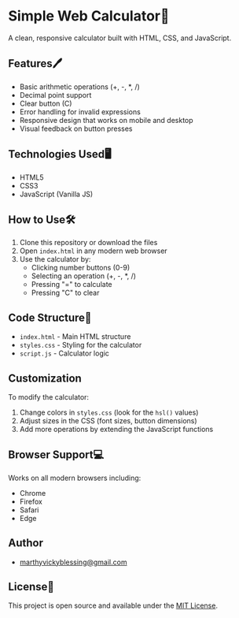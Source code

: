 # Simple Web Calculator🧮

A clean, responsive calculator built with HTML, CSS, and JavaScript.


## Features🖊

- Basic arithmetic operations (+, -, *, /)
- Decimal point support
- Clear button (C)
- Error handling for invalid expressions
- Responsive design that works on mobile and desktop
- Visual feedback on button presses

## Technologies Used🖥

- HTML5
- CSS3
- JavaScript (Vanilla JS)
  
## How to Use🛠

1. Clone this repository or download the files
2. Open `index.html` in any modern web browser
3. Use the calculator by:
   - Clicking number buttons (0-9)
   - Selecting an operation (+, -, *, /)
   - Pressing "=" to calculate
   - Pressing "C" to clear

## Code Structure🧩

- `index.html` - Main HTML structure
- `styles.css` - Styling for the calculator
- `script.js` - Calculator logic

## Customization

To modify the calculator:

1. Change colors in `styles.css` (look for the `hsl()` values)
2. Adjust sizes in the CSS (font sizes, button dimensions)
3. Add more operations by extending the JavaScript functions

## Browser Support💻

Works on all modern browsers including:
- Chrome
- Firefox
- Safari
- Edge

## Author
- marthyvickyblessing@gmail.com

## License🎫

This project is open source and available under the [MIT License](LICENSE).
